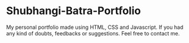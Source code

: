# Shubhangi-Batra-Portfolio
My personal portfolio made using HTML, CSS and Javascript.
If you had any kind of doubts, feedbacks or suggestions. Feel free to contact me. 
